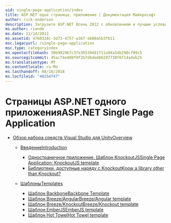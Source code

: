 ```yaml
---
uid: single-page-application/index
title: ASP.NET одна страница, приложение | Документация Майкрософт
author: rick-anderson
description: Загрузите ASP.NET Осень 2012 с обновлением и лучшие условия end-to-end для создания приложений с помощью значительные взаимодействие на стороне клиента, с помощью JavaScrip...
ms.author: riande
ms.date: 11/14/2012
ms.assetid: 4760328c-3d73-4757-a36f-ab80a5b3f611
msc.legacyurl: /single-page-application
msc.type: categoryindex
ms.openlocfilehash: 30b992967c3fe36539481f11a94a5db290cf99c5
ms.sourcegitcommit: 45ac74e400f9f2b7dbded66297730f6f14a4eb25
ms.translationtype: MT
ms.contentlocale: ru-RU
ms.lasthandoff: 08/16/2018
ms.locfileid: "48254747"
---
```

<a name="aspnet-single-page-application"></a><span data-ttu-id="50f3d-103">Страницы ASP.NET одного приложения</span><span class="sxs-lookup"><span data-stu-id="50f3d-103">ASP.NET Single Page Application</span></span>
====================
- [<span data-ttu-id="50f3d-104">Обзор набора средств Visual Studio для Unity</span><span class="sxs-lookup"><span data-stu-id="50f3d-104">Overview</span></span>](overview/index.md)

    - [<span data-ttu-id="50f3d-105">Введение</span><span class="sxs-lookup"><span data-stu-id="50f3d-105">Introduction</span></span>](overview/introduction/index.md)

        - [<span data-ttu-id="50f3d-106">Одностраничное приложение. Шаблон KnockoutJS</span><span class="sxs-lookup"><span data-stu-id="50f3d-106">Single Page Application: KnockoutJS template</span></span>](overview/introduction/knockoutjs-template.md)
        - [<span data-ttu-id="50f3d-107">Библиотеки, доступные наряду с Knockout</span><span class="sxs-lookup"><span data-stu-id="50f3d-107">Know a library other than Knockout?</span></span>](overview/introduction/other-libraries.md)
    - [<span data-ttu-id="50f3d-108">Шаблоны</span><span class="sxs-lookup"><span data-stu-id="50f3d-108">Templates</span></span>](overview/templates/index.md)

        - [<span data-ttu-id="50f3d-109">Шаблон Backbone</span><span class="sxs-lookup"><span data-stu-id="50f3d-109">Backbone Template</span></span>](overview/templates/backbonejs-template.md)
        - [<span data-ttu-id="50f3d-110">Шаблон Breeze/Angular</span><span class="sxs-lookup"><span data-stu-id="50f3d-110">Breeze/Angular template</span></span>](overview/templates/breezeangular-template.md)
        - [<span data-ttu-id="50f3d-111">Шаблон Breeze/Knockout</span><span class="sxs-lookup"><span data-stu-id="50f3d-111">Breeze/Knockout template</span></span>](overview/templates/breezeknockout-template.md)
        - [<span data-ttu-id="50f3d-112">Шаблон EmberJS</span><span class="sxs-lookup"><span data-stu-id="50f3d-112">EmberJS template</span></span>](overview/templates/emberjs-template.md)
        - [<span data-ttu-id="50f3d-113">Шаблон Hot Towel</span><span class="sxs-lookup"><span data-stu-id="50f3d-113">Hot Towel template</span></span>](overview/templates/hottowel-template.md)
